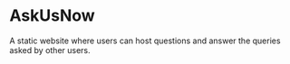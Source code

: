 # AskUsNow
A static website where users can host questions and answer the queries asked by other users.
